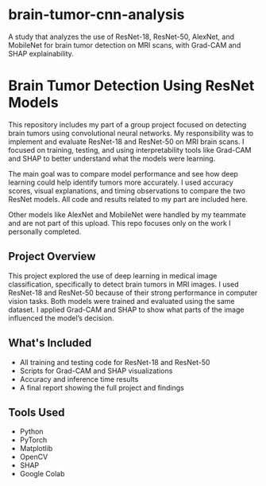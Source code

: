 # brain-tumor-cnn-analysis
A study that analyzes the use of ResNet-18, ResNet-50, AlexNet, and MobileNet for brain tumor detection on MRI scans, with Grad-CAM and SHAP explainability.
# Brain Tumor Detection Using ResNet Models

This repository includes my part of a group project focused on detecting brain tumors using convolutional neural networks. My responsibility was to implement and evaluate ResNet-18 and ResNet-50 on MRI brain scans. I focused on training, testing, and using interpretability tools like Grad-CAM and SHAP to better understand what the models were learning.

The main goal was to compare model performance and see how deep learning could help identify tumors more accurately. I used accuracy scores, visual explanations, and timing observations to compare the two ResNet models. All code and results related to my part are included here.

Other models like AlexNet and MobileNet were handled by my teammate and are not part of this upload. This repo focuses only on the work I personally completed.

## Project Overview

This project explored the use of deep learning in medical image classification, specifically to detect brain tumors in MRI images. I used ResNet-18 and ResNet-50 because of their strong performance in computer vision tasks. Both models were trained and evaluated using the same dataset. I applied Grad-CAM and SHAP to show what parts of the image influenced the model’s decision.

## What's Included

- All training and testing code for ResNet-18 and ResNet-50
- Scripts for Grad-CAM and SHAP visualizations
- Accuracy and inference time results
- A final report showing the full project and findings

## Tools Used

- Python  
- PyTorch  
- Matplotlib  
- OpenCV  
- SHAP  
- Google Colab
